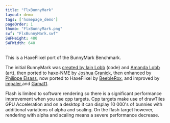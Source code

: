 ```yaml
---
title: "FlxBunnyMark"
layout: demo
tags: ['homepage_demo']
pageOrder: 1
thumb: "FlxBunnyMark.png"
swf: "FlxBunnyMark.swf"
SWFHeight: 480
SWFWidth: 640
---
```


This is a HaxeFlixel port of the BunnyMark Benchmark. 

The initial BunnyMark was [created by Iain Lobb](http://blog.iainlobb.com/2010/11/display-list-vs-blitting-results.html) (code) and [Amanda Lobb](http://amandalobb.com/) (art), then ported to haxe-NME by [Joshua Granick](http://www.joshuagranick.com/blog/?p=508), then enhanced by [Philippe Elsass](https://github.com/elsassph/nme-bunnymark.), now ported to HaxeFlixel by [BeebleRox](https://github.com/Beeblerox), and improved by [impaler ](https://github.com/impaler)and [Gama11](https://github.com/Gama11).

Flash is limited to software rendering so there is a significant performance improvement when you use cpp targets. Cpp targets make use of drawTiles GPU Acceleration and on a desktop it can display 10 000's of bunnies with additional variations of alpha and scaling. On the flash target however, rendering with alpha and scaling means a severe performance decrease.